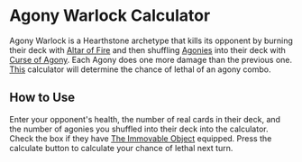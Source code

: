 # Agony Warlock Calculator
Agony Warlock is a Hearthstone archetype that kills its opponent by burning their deck with [Altar of Fire](https://hearthstone.fandom.com/wiki/Altar_of_Fire) and then shuffling [Agonies](https://hearthstone.fandom.com/wiki/Agony) into their deck with [Curse of Agony](https://hearthstone.fandom.com/wiki/Curse_of_Agony). Each Agony does one more damage than the previous one. [This](https://aar015.github.io/agony-calc) calculator will determine the chance of lethal of an agony combo.

## How to Use
Enter your opponent's health, the number of real cards in their deck, and the number of agonies you shuffled into their deck into the calculator. Check the box if they have [The Immovable Object](https://hearthstone.fandom.com/wiki/The_Immovable_Object) equipped. Press the calculate button to calculate your chance of lethal next turn.
